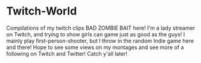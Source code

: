 # Twitch-World
Compilations of my twitch clips
BAD ZOMBIE BAIT here! I'm a lady streamer on Twitch, and trying to show girls can game just as good as the guys! I mainly play first-person-shooter, but I throw in the random Indie game here and there! Hope to see some views on my montages and see more of a following on Twitch and Twitter! Catch y'all later!
